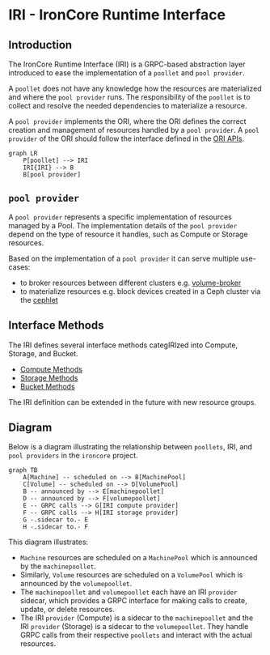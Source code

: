 # IRI - IronCore Runtime Interface

## Introduction

The IronCore Runtime Interface (IRI) is a GRPC-based abstraction layer
introduced to ease the implementation of a `poollet` and `pool provider`. 

A `poollet` does not have any knowledge how the resources are materialized and where the `pool provider` runs.
The responsibility of the `poollet` is to collect and resolve the needed dependencies to materialize a resource.

A `pool provider` implements the ORI, where the ORI defines the correct creation and management of resources 
handled by a `pool provider`. A `pool provider` of the ORI should follow the interface defined in the
[ORI APIs](https://github.com/ironcore-dev/ironcore/tree/main/ori/apis). 

```mermaid
graph LR
    P[poollet] --> IRI
    IRI{IRI} --> B
    B[pool provider]
```

## `pool provider`

A `pool provider` represents a specific implementation of resources managed by
a Pool. The implementation details of the `pool provider` depend on the type of
resource it handles, such as Compute or Storage resources.

Based on the implementation of a `pool provider` it can serve multiple use-cases: 
- to broker resources between different clusters e.g. [volume-broker](https://github.com/ironcore-dev/ironcore/tree/main/broker/volumebroker)
- to materialize resources e.g. block devices created in a Ceph cluster via the [cephlet](https://github.com/ironcore-dev/cephlet)

## Interface Methods

The IRI defines several interface methods categIRIzed into Compute, Storage,
and Bucket.

- [Compute Methods](https://github.com/ironcore-dev/ironcore/tree/main/ori/apis/machine)
- [Storage Methods](https://github.com/ironcore-dev/ironcore/tree/main/ori/apis/volume)
- [Bucket Methods](https://github.com/ironcore-dev/ironcore/tree/main/ori/apis/bucket)

The IRI definition can be extended in the future with new resource groups.

## Diagram

Below is a diagram illustrating the relationship between `poollets`,
IRI, and `pool providers` in the `ironcore` project.

```mermaid
graph TB
    A[Machine] -- scheduled on --> B[MachinePool]
    C[Volume] -- scheduled on --> D[VolumePool]
    B -- announced by --> E[machinepoollet]
    D -- announced by --> F[volumepoollet]
    E -- GRPC calls --> G[IRI compute provider]
    F -- GRPC calls --> H[IRI storage provider]
    G -.sidecar to.- E
    H -.sidecar to.- F
```

This diagram illustrates:

- `Machine` resources are scheduled on a `MachinePool` which is announced by the `machinepoollet`.
- Similarly, `Volume` resources are scheduled on a `VolumePool` which is announced by the `volumepoollet`.
- The `machinepoollet` and `volumepoollet` each have an IRI `provider` sidecar, which provides a GRPC interface for 
making calls to create, update, or delete resources.
- The IRI `provider` (Compute) is a sidecar to the `machinepoollet` and the IRI `provider` (Storage) is a sidecar to the 
`volumepoollet`. They handle GRPC calls from their respective `poollets` and interact with the actual resources.
